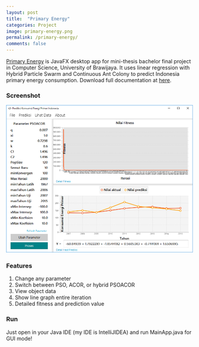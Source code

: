 ```yaml
---
layout: post
title:  "Primary Energy"
categories: Project
image: primary-energy.png
permalink: /primary-energy/
comments: false
---
```


[Primary Energy](https://github.com/farisfebrianto/primaryenergy)  is JavaFX desktop app for mini-thesis bachelor final project in Computer
Science, University of Brawijaya. It uses linear regression with Hybrid Particle Swarm and Continuous Ant Colony to predict Indonesia primary energy consumption. Download full documentation at [here](https://github.com/farisfebrianto/primaryenergy/primaryenergy.pdf).

<!--more-->

### Screenshot

![primaryenergy](/assets/posts/project/2018-05-29-primaryenergy/primaryenergy.png)

### Features

1. Change any parameter
2. Switch between PSO, ACOR, or hybrid PSOACOR
3. View object data
4. Show line graph entire iteration
5. Detailed fitness and prediction value

### Run

Just open in your Java IDE (my IDE is IntelliJIDEA) and run MainApp.java for GUI mode!
